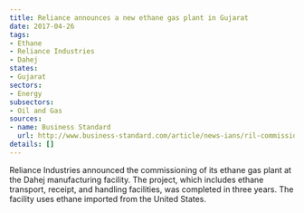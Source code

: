 ```yaml
---
title: Reliance announces a new ethane gas plant in Gujarat
date: 2017-04-26
tags:
- Ethane
- Reliance Industries
- Dahej
states:
- Gujarat
sectors:
- Energy
subsectors:
- Oil and Gas
sources:
- name: Business Standard
  url: http://www.business-standard.com/article/news-ians/ril-commissions-giant-ethane-project-in-gujarat-117041901098_1.html
details: []
---
```


Reliance Industries announced the commissioning of its ethane gas plant at the Dahej manufacturing facility. The project, which includes ethane transport, receipt, and handling facilities, was completed in three years. The facility uses ethane imported from the United States.
